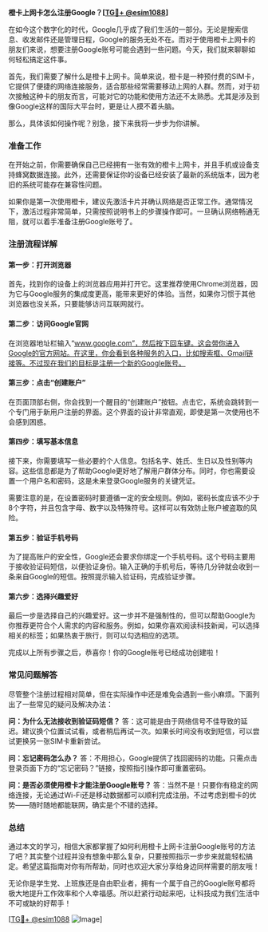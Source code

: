 **橙卡上网卡怎么注册Google？[[TG💪+ @esim1088](https://t.me/s/esim1088)]**

在如今这个数字化的时代，Google几乎成了我们生活的一部分。无论是搜索信息、收发邮件还是管理日程，Google的服务无处不在。而对于使用橙卡上网卡的朋友们来说，想要注册Google账号可能会遇到一些问题。今天，我们就来聊聊如何轻松搞定这件事。

首先，我们需要了解什么是橙卡上网卡。简单来说，橙卡是一种预付费的SIM卡，它提供了便捷的网络连接服务，适合那些经常需要移动上网的人群。然而，对于初次接触这种卡的朋友而言，可能对它的功能和使用方法还不太熟悉。尤其是涉及到像Google这样的国际大平台时，更是让人摸不着头脑。

那么，具体该如何操作呢？别急，接下来我将一步步为你讲解。

### 准备工作

在开始之前，你需要确保自己已经拥有一张有效的橙卡上网卡，并且手机或设备支持蜂窝数据连接。此外，还需要保证你的设备已经安装了最新的系统版本，因为老旧的系统可能存在兼容性问题。

如果你是第一次使用橙卡，建议先激活卡片并确认网络是否正常工作。通常情况下，激活过程非常简单，只需按照说明书上的步骤操作即可。一旦确认网络畅通无阻，就可以着手准备注册Google账号了。

### 注册流程详解

#### 第一步：打开浏览器

首先，找到你的设备上的浏览器应用并打开它。这里推荐使用Chrome浏览器，因为它与Google服务的集成度更高，能带来更好的体验。当然，如果你习惯于其他浏览器也没关系，只要能够访问互联网就行。

#### 第二步：访问Google官网

在浏览器地址栏输入“www.google.com”，然后按下回车键。这会带你进入Google的官方网站。在这里，你会看到各种服务的入口，比如搜索框、Gmail链接等。不过现在我们的目标是注册一个新的Google账号。

#### 第三步：点击“创建账户”

在页面顶部右侧，你会找到一个醒目的“创建账户”按钮。点击它，系统会跳转到一个专门用于新用户注册的界面。这个界面的设计非常直观，即使是第一次使用也不会感到困惑。

#### 第四步：填写基本信息

接下来，你需要填写一些必要的个人信息。包括名字、姓氏、生日以及性别等内容。这些信息都是为了帮助Google更好地了解用户群体分布。同时，你也需要设置一个用户名和密码，这是未来登录Google服务的关键凭证。

需要注意的是，在设置密码时要遵循一定的安全规则。例如，密码长度应该不少于8个字符，并且包含字母、数字以及特殊符号。这样可以有效防止账户被盗取的风险。

#### 第五步：验证手机号码

为了提高账户的安全性，Google还会要求你绑定一个手机号码。这个号码主要用于接收验证码短信，以便验证身份。输入正确的手机号后，等待几分钟就会收到一条来自Google的短信。按照提示输入验证码，完成验证步骤。

#### 第六步：选择兴趣爱好

最后一步是选择自己的兴趣爱好。这一步并不是强制性的，但可以帮助Google为你推荐更符合个人需求的内容和服务。例如，如果你喜欢阅读科技新闻，可以选择相关的标签；如果热衷于旅行，则可以勾选相应的选项。

完成以上所有步骤之后，恭喜你！你的Google账号已经成功创建啦！

### 常见问题解答

尽管整个注册过程相对简单，但在实际操作中还是难免会遇到一些小麻烦。下面列出了一些常见的疑问及解决办法：

**问：为什么无法接收到验证码短信？**
答：这可能是由于网络信号不佳导致的延迟。建议换个位置试试看，或者稍后再试一次。如果长时间没有收到短信，可以尝试更换另一张SIM卡重新尝试。

**问：忘记密码怎么办？**
答：不用担心，Google提供了找回密码的功能。只需点击登录页面下方的“忘记密码？”链接，按照指引操作即可重置密码。

**问：是否必须使用橙卡才能注册Google账号？**
答：当然不是！只要你有稳定的网络连接，无论通过Wi-Fi还是移动数据都可以顺利完成注册。不过考虑到橙卡的优势——随时随地都能联网，确实是个不错的选择。

### 总结

通过本文的学习，相信大家都掌握了如何利用橙卡上网卡注册Google账号的方法了吧？其实整个过程并没有想象中那么复杂，只要按照指示一步步来就能轻松搞定。希望这篇指南对你有所帮助，同时也欢迎大家分享给身边同样需要的朋友哦！

无论你是学生党、上班族还是自由职业者，拥有一个属于自己的Google账号都将极大地提升工作效率和个人幸福感。所以赶紧行动起来吧，让科技成为我们生活中不可或缺的好帮手！

[[TG💪+ @esim1088](https://t.me/s/esim1088) ![Image](https://i.postimg.cc/4NQfJmqS/Snipaste-2025-05-13-00-14-12.png)]